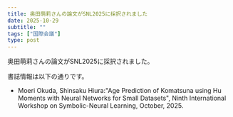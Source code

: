 ```yaml
---
title: 奥田萌莉さんの論文がSNL2025に採択されました
date: 2025-10-29
subtitle: ""
tags: ["国際会議"]
type: post
---
```


奥田萌莉さんの論文がSNL2025に採択されました。

書誌情報は以下の通りです。
- Moeri Okuda, Shinsaku Hiura:"Age Prediction of Komatsuna using Hu Moments with Neural Networks for Small Datasets", Ninth International Workshop on Symbolic-Neural Learning, October, 2025.
